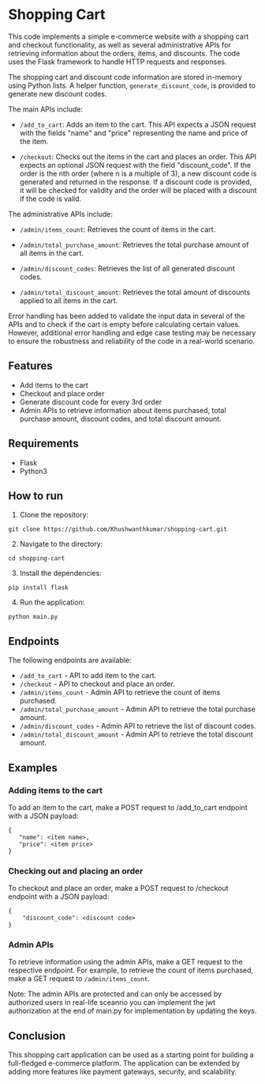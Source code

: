 # Shopping Cart

This code implements a simple e-commerce website with a shopping cart and checkout functionality, as well as several administrative APIs for retrieving information about the orders, items, and discounts. The code uses the Flask framework to handle HTTP requests and responses.

The shopping cart and discount code information are stored in-memory using Python lists. A helper function, `generate_discount_code`, is provided to generate new discount codes.

The main APIs include:

* `/add_to_cart`: Adds an item to the cart. This API expects a JSON request with the fields "name" and "price" representing the name and price of the item.

* `/checkout`: Checks out the items in the cart and places an order. This API expects an optional JSON request with the field "discount_code". If the order is the nth order (where n is a multiple of 3), a new discount code is generated and returned in the response. If a discount code is provided, it will be checked for validity and the order will be placed with a discount if the code is valid.

The administrative APIs include:

* `/admin/items_count`: Retrieves the count of items in the cart.

* `/admin/total_purchase_amount`: Retrieves the total purchase amount of all items in the cart.

* `/admin/discount_codes`: Retrieves the list of all generated discount codes.

* `/admin/total_discount_amount`: Retrieves the total amount of discounts applied to all items in the cart.

Error handling has been added to validate the input data in several of the APIs and to check if the cart is empty before calculating certain values. However, additional error handling and edge case testing may be necessary to ensure the robustness and reliability of the code in a real-world scenario.

## Features

* Add items to the cart
* Checkout and place order
* Generate discount code for every 3rd order
* Admin APIs to retrieve information about items purchased, total purchase amount, discount codes, and total discount amount.

## Requirements

* Flask
* Python3

## How to run

1. Clone the repository:

```
git clone https://github.com/Khushwanthkumar/shopping-cart.git
```

2. Navigate to the directory:

```
cd shopping-cart
```

3. Install the dependencies:

```
pip install flask
```

4. Run the application:

```
python main.py
```

## Endpoints

The following endpoints are available:

* `/add_to_cart` - API to add item to the cart.
* `/checkout` - API to checkout and place an order.
* `/admin/items_count` - Admin API to retrieve the count of items purchased.
* `/admin/total_purchase_amount` - Admin API to retrieve the total purchase amount.
* `/admin/discount_codes` - Admin API to retrieve the list of discount codes.
* `/admin/total_discount_amount` - Admin API to retrieve the total discount amount.

 ## Examples

 ### Adding items to the cart

 To add an item to the cart, make a POST request to /add_to_cart endpoint with a JSON payload:

 ```
{
    "name": <item name>,
    "price": <item price>
}
```

### Checking out and placing an order

To checkout and place an order, make a POST request to /checkout endpoint with a JSON payload:

```
{
    "discount_code": <discount code>
}
```

### Admin APIs

To retrieve information using the admin APIs, make a GET request to the respective endpoint. For example, to retrieve the count of items purchased, make a GET request to `/admin/items_count`.

Note: The admin APIs are protected and can only be accessed by authorized users in real-life sceanrio you can implement the jwt authorization at the end of main.py for implementation by updating the keys.

## Conclusion

This shopping cart application can be used as a starting point for building a full-fledged e-commerce platform. The application can be extended by adding more features like payment gateways, security, and scalability.